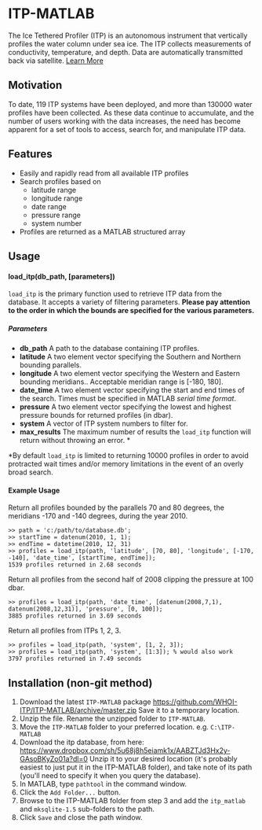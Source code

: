 # ITP-MATLAB
The Ice Tethered Profiler (ITP) is an autonomous instrument that vertically profiles the water column under sea ice. The ITP collects measurements of conductivity, temperature, and depth. Data are automatically transmitted back via satellite.  [Learn More](http://www.whoi.edu/itp "Learn More")

## Motivation
To date, 119 ITP systems have been deployed, and more than 130000 water profiles have been collected. As these data continue to accumulate, and the number of users working with the data increases, the need has become apparent for a set of tools to access, search for, and manipulate ITP data.

## Features
  - Easily and rapidly read from all available ITP profiles
  - Search profiles based on
    - latitude range
    - longitude range
    - date range
    - pressure range
    - system number
  - Profiles are returned as a MATLAB structured array

## Usage
#### load_itp(db_path, [parameters])
`load_itp` is the primary function used to retrieve ITP data from the database. It accepts a variety of filtering parameters. **Please pay attention to the order in which the bounds are specified for the various parameters.**
##### Parameters
  * **db_path**
    A path to the database containing ITP profiles.
  * **latitude**
    A two element vector specifying the Southern and Northern bounding parallels.
  * **longitude**
    A two element vector specifying the Western and Eastern bounding meridians.. Acceptable meridian range is [-180, 180].
  * **date_time**
    A two element vector specifying the start and end times of the search. Times must be specified in MATLAB *serial time format*.
  * **pressure**
    A two element vector specifying the lowest and highest pressure bounds for returned profiles (in dbar).
  * **system**
    A vector of ITP system numbers to filter for.
  * **max_results**
    The maximum number of results the `load_itp` function will return without throwing an error. *

*By default `load_itp` is limited to returning 10000 profiles in order to avoid protracted wait times and/or memory limitations in the event of an overly broad search.

#### Example Usage
Return all profiles bounded by the parallels 70 and 80 degrees, the meridians -170 and -140 degrees, during the year 2010.
```
>> path = 'c:/path/to/database.db';
>> startTime = datenum(2010, 1, 1);
>> endTime = datetime(2010, 12, 31)
>> profiles = load_itp(path, 'latitude', [70, 80], 'longitude', [-170, -140], 'date_time', [startTime, endTime]);
1539 profiles returned in 2.68 seconds
```
Return all profiles from the second half of 2008 clipping the pressure at 100 dbar.
```
>> profiles = load_itp(path, 'date_time', [datenum(2008,7,1), datenum(2008,12,31)], 'pressure', [0, 100]);
3885 profiles returned in 3.69 seconds
```
Return all profiles from ITPs 1, 2, 3.
```
>> profiles = load_itp(path, 'system', [1, 2, 3]);
>> profiles = load_itp(path, 'system', [1:3]); % would also work
3797 profiles returned in 7.49 seconds
```

## Installation (non-git method)
  1. Download the latest `ITP-MATLAB` package https://github.com/WHOI-ITP/ITP-MATLAB/archive/master.zip Save it to a temporary location.
  2. Unzip the file. Rename the unzipped folder to `ITP-MATLAB`.
  3. Move the `ITP-MATLAB` folder to your preferred location. e.g. `C:\ITP-MATLAB`
  4. Download the itp database, from here: https://www.dropbox.com/sh/5u68j8h5eiamk1x/AABZTJd3Hx2y-GAsoBKyZo01a?dl=0 Unzip it to your desired location (it's probably easiest to just put it in the ITP-MATLAB folder), and take note of its path (you'll need to specify it when you query the database).
  5. In MATLAB, type `pathtool` in the command window. 
  6. Click the `Add Folder...` button.
  7. Browse to the ITP-MATLAB folder from step 3 and add the `itp_matlab` and `mksqlite-1.5` sub-folders to the path.
  8. Click `Save` and close the path window.
